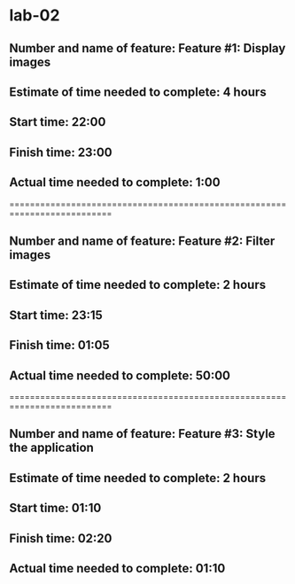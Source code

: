 # lab-02

## Number and name of feature: Feature #1: Display images

## Estimate of time needed to complete: 4 hours

## Start time: 22:00

## Finish time: 23:00

## Actual time needed to complete: 1:00

==========================================================================
## Number and name of feature: Feature #2: Filter images

## Estimate of time needed to complete: 2 hours

## Start time: 23:15

## Finish time: 01:05

## Actual time needed to complete: 50:00

==========================================================================
## Number and name of feature: Feature #3: Style the application

## Estimate of time needed to complete: 2 hours

## Start time: 01:10

## Finish time: 02:20

## Actual time needed to complete: 01:10
